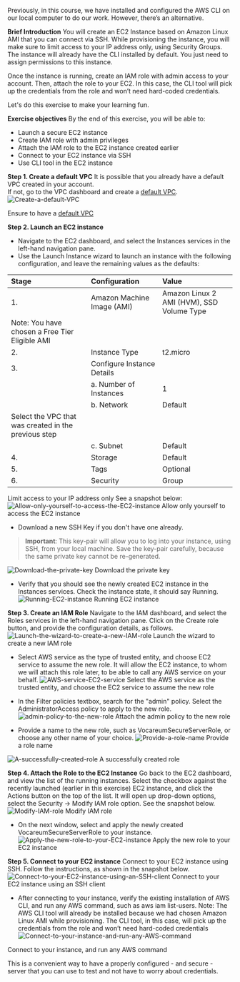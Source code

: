 Previously, in this course, we have installed and configured the AWS CLI on our local computer to do our work. However, there’s an alternative.

**Brief Introduction**
You will create an EC2 Instance based on Amazon Linux AMI that you can connect via SSH. While provisioning the instance, you will make sure to limit access to your IP address only, using Security Groups. The instance will already have the CLI installed by default. You just need to assign permissions to this instance.

Once the instance is running, create an IAM role with admin access to your account. Then, attach the role to your EC2. In this case, the CLI tool will pick up the credentials from the role and won’t need hard-coded credentials.

Let's do this exercise to make your learning fun.

**Exercise objectives**
By the end of this exercise, you will be able to:

* Launch a secure EC2 instance
* Create IAM role with admin privileges
* Attach the IAM role to the EC2 instance created earlier
* Connect to your EC2 instance via SSH
* Use CLI tool in the EC2 instance  

**Step 1. Create a default VPC**
It is possible that you already have a default VPC created in your account.  
If not, go to the VPC dashboard and create a [default VPC](https://docs.aws.amazon.com/vpc/latest/userguide/default-vpc.html).
![Create-a-default-VPC](./image/Create-a-default-VPC.png)

Ensure to have a [default VPC](https://docs.aws.amazon.com/vpc/latest/userguide/default-vpc.html)

**Step 2. Launch an EC2 instance**
* Navigate to the EC2 dashboard, and select the Instances services in the left-hand navigation pane.
* Use the Launch Instance wizard to launch an instance with the following configuration, and leave the remaining values as the defaults:

|Stage|Configuration|Value | 
|:---|:---|:---|
|1.	|Amazon Machine Image (AMI)	|Amazon Linux 2 AMI (HVM), SSD Volume Type
Note: You have chosen a Free Tier Eligible AMI|
|2.	|Instance Type	|t2.micro|
|3.	|Configure Instance Details|	
| |a. Number of Instances	|1|
| |b. Network	|Default
Select the VPC that was created in the previous step|
| |c. Subnet	|Default|
|4.	|Storage	|Default|
|5.	|Tags	|Optional|
|6.	|Security |Group	|New.|

Limit access to your IP address only
        See a snapshot below:
![Allow-only-yourself-to-access-the-EC2-instance](./image/Allow-only-yourself-to-access-the-EC2-instance.png)
Allow only yourself to access the EC2 instance

* Download a new SSH Key if you don't have one already.
>**Important**: This key-pair will allow you to log into your instance, using SSH, from your local machine. Save the key-pair carefully, because the same private key cannot be re-generated.

![Download-the-private-key](./image/Download-the-private-key.png)
Download the private key

* Verify that you should see the newly created EC2 instance in the Instances services. Check the instance state, it should say Running.
![Running-EC2-instance](./image/Running-EC2-instance.png)
Running EC2 instance

**Step 3. Create an IAM Role**
Navigate to the IAM dashboard, and select the Roles services in the left-hand navigation pane.
Click on the Create role button, and provide the configuration details, as follows.
![Launch-the-wizard-to-create-a-new-IAM-role](./image/Launch-the-wizard-to-create-a-new-IAM-role.png)
Launch the wizard to create a new IAM role

* Select AWS service as the type of trusted entity, and choose EC2 service to assume the new role. It will allow the EC2 instance, to whom we will attach this role later, to be able to call any AWS service on your behalf.
![AWS-service-EC2-service](./image/AWS-service-EC2-service.png)
Select the AWS service as the trusted entity, and choose the EC2 service to assume the new role

* In the Filter policies textbox, search for the "admin" policy. Select the AdministratorAccess policy to apply to the new role.
![admin-policy-to-the-new-role](./image/admin-policy-to-the-new-role.png)
Attach the admin policy to the new role

* Provide a name to the new role, such as VocareumSecureServerRole, or choose any other name of your choice.
![Provide-a-role-name](./image/Provide-a-role-name.png)
Provide a role name

![A-successfully-created-role](./image/A-successfully-created-role.png)
A successfully created role

**Step 4. Attach the Role to the EC2 Instance**
Go back to the EC2 dashboard, and view the list of the running instances.
Select the checkbox against the recently launched (earlier in this exercise) EC2 instance, and click the Actions button on the top of the list. It will open up drop-down options, select the Security → Modify IAM role option. See the snapshot below.
![Modify-IAM-role](./image/Modify-IAM-role.png)
Modify IAM role

* On the next window, select and apply the newly created VocareumSecureServerRole to your instance.
![Apply-the-new-role-to-your-EC2-instance](./image/Apply-the-new-role-to-your-EC2-instance.png)
Apply the new role to your EC2 instance

**Step 5. Connect to your EC2 instance**
Connect to your EC2 instance using SSH. Follow the instructions, as shown in the snapshot below.
![Connect-to-your-EC2-instance-using-an-SSH-client](./image/Connect-to-your-EC2-instance-using-an-SSH-client.png)
Connect to your EC2 instance using an SSH client

* After connecting to your instance, verify the existing installation of AWS CLI, and run any AWS command, such as aws iam list-users.
Note: The AWS CLI tool will already be installed because we had chosen Amazon Linux AMI while provisioning. The CLI tool, in this case, will pick up the credentials from the role and won’t need hard-coded credentials
![Connect-to-your-instance-and-run-any-AWS-command](./image/Connect-to-your-instance-and-run-any-AWS-command.png)

Connect to your instance, and run any AWS command

This is a convenient way to have a properly configured - and secure - server that you can use to test and not have to worry about credentials.

